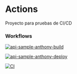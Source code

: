 # Actions
Proyecto para pruebas de CI/CD

### Workflows

[![api-sample-anthony-build](https://github.com/anthony-moreno-cisnero/Actions/actions/workflows/api-sample-anthony-build.yml/badge.svg?event=workflow_dispatch)](https://github.com/anthony-moreno-cisnero/Actions/actions/workflows/api-sample-anthony-build.yml)

[![api-sample-anthony-deploy](https://github.com/anthony-moreno-cisnero/Actions/actions/workflows/api-sample-anthony-deploy.yml/badge.svg?event=workflow_dispatch)](https://github.com/anthony-moreno-cisnero/Actions/actions/workflows/api-sample-anthony-deploy.yml)

[![CI](https://github.com/anthony-moreno-cisnero/Actions/actions/workflows/MyFirstTemplate.yml/badge.svg)](https://github.com/anthony-moreno-cisnero/Actions/actions/workflows/MyFirstTemplate.yml)
